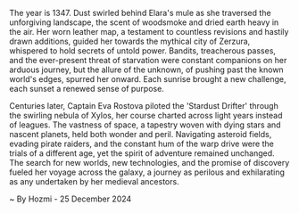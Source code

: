 
The year is 1347.  Dust swirled behind Elara's mule as she traversed the unforgiving landscape, the scent of woodsmoke and dried earth heavy in the air.  Her worn leather map, a testament to countless revisions and hastily drawn additions, guided her towards the mythical city of Zerzura, whispered to hold secrets of untold power.  Bandits, treacherous passes, and the ever-present threat of starvation were constant companions on her arduous journey, but the allure of the unknown, of pushing past the known world's edges, spurred her onward.  Each sunrise brought a new challenge, each sunset a renewed sense of purpose.

Centuries later, Captain Eva Rostova piloted the 'Stardust Drifter' through the swirling nebula of Xylos, her course charted across light years instead of leagues.  The vastness of space, a tapestry woven with dying stars and nascent planets, held both wonder and peril.  Navigating asteroid fields, evading pirate raiders, and the constant hum of the warp drive were the trials of a different age, yet the spirit of adventure remained unchanged.  The search for new worlds, new technologies, and the promise of discovery fueled her voyage across the galaxy, a journey as perilous and exhilarating as any undertaken by her medieval ancestors.

~ By Hozmi - 25 December 2024
